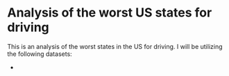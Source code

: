 # Analysis of the worst US states for driving

This is an analysis of the worst states in the US for driving. I will be utilizing the following datasets:

- 